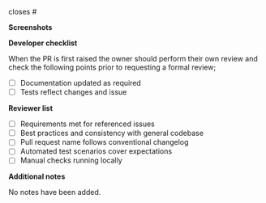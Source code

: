 <!--  
Insert a reference to the issue which this pull request is linked with, valid formats are  

in this repository = closes #xx  
in another repository = fixes repo/#xx  
multiple issues = resolves #xx, resolves #xx  
-->

closes #

<!--  
Provide a short description of the changes.  
-->

**Screenshots**

<!--  
Drag and drop screenshots to show the visual changes made (if any).  
-->

**Developer checklist**

When the PR is first raised the owner should perform their own review and check the following points prior to requesting a formal review;

- [ ] Documentation updated as required
- [ ] Tests reflect changes and issue

**Reviewer list**

- [ ] Requirements met for referenced issues
- [ ] Best practices and consistency with general codebase
- [ ] Pull request name follows conventional changelog
- [ ] Automated test scenarios cover expectations
- [ ] Manual checks running locally

**Additional notes**

<!--  
Include any information which may be helpful, for example;  

- Impact on another issue; e.g. reference the issue and provide details.  
- Changes to dependencies; e.g. any new libraries, compatibility needs to be checked.  
- Affects deployment; e.g. updated schemas or environment variables.  
- Breaking changes; e.g. new encryption algorithms.  
-->

No notes have been added.
